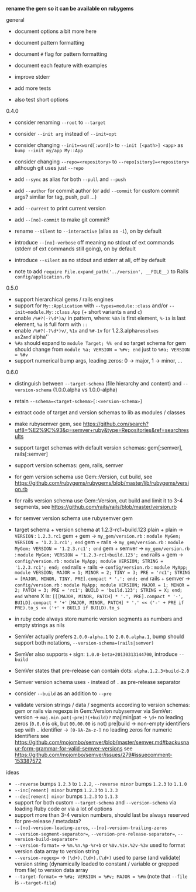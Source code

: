 **rename the gem so it can be available on rubygems**

general

- document options a bit more here
- document pattern formatting
- document `#` flag for pattern formatting
- document each feature with examples

- improve stderr
- add more tests
- also test short options

0.4.0

- consider renaming `--root` to `--target`
- consider `--init arg` instead of `--init=opt`
- consider changing `--init=<word[:word]>` to `--init [<path>] <app>` as `bump --init my/app My::App` 
- consider changing `--repo=<repository>` to `--repo[sitory]=<repository>` although git uses just `--repo`

- add `--sync` as alias for both `--pull` and `--push`
- add `--author` for commit author (or add `--commit` for custom commit args? similar for tag, push, pull ...)
- add `--current` to print current version
- add `--[no]-commit` to make git commit?

- rename `--silent` to `--interactive` (alias as `-i`), on by default
- introduce `--[no]-verbose` off meaning no stdout of ext commands (stderr of ext commands still going), on by default
- introduce `--silent` as no stdout and stderr at all, off by default

- note to add `require File.expand_path('../version', __FILE__)` to Rails `config/application.rb`

0.5.0

- support hierarchical gems / rails engines
- support for `My::Application` with `--types=module::class` and/or `--init=module.My::class.App` (+ short variants `m` and `c`)
- enable `/%#?(-?\d*)a/` in pattern, where: `%0a` is first element, `%-1a` is last element, `%a` is full form with `::`
- enable `/%#?(-?\d*)v/`, `%1v` and `%#-1v` for 1.2.3.alpha` resolves as `2` and `'alpha'` 
- `%#a` should expand to `module Target; %% end` so target schema for gem should change from `module %a; VERSION = %#v; end` just to `%#a; VERSION = %#v`
- support numerical bump args, leading zeros: 0 -> major, 1 -> minor, ...

0.6.0

- distinguish between `--target-schema` (file hierarchy and content) and `--version-schema` (1.0.0.alpha vs 1.0.0-alpha)
- retain `--schema=<target-schema>[:<version-schema>]`
- extract code of target and version schemas to lib as modules / classes
- make rubysemver gem, see https://github.com/search?utf8=%E2%9C%93&q=semver+ruby&type=Repositories&ref=searchresults

- support target schemas with default version schemas: gem[:semver], rails[:semver]
- support version schemas: gem, rails, semver

- for gem version schema use Gem::Version, cut build, see https://github.com/rubygems/rubygems/blob/master/lib/rubygems/version.rb
- for rails version schema use Gem::Version, cut build and limit it to 3-4 segments, see https://github.com/rails/rails/blob/master/version.rb
- for semver version schema use rubysemver gem

- target schema + version schema at 1.2.3-rc1+build.123
  plain + plain  -> `VERSION`           : `1.2.3.rc1`
  gem   + gem    -> `my_gem/version.rb` : `module MyGem; VERSION = '1.2.3.rc1'; end`
  gem   + rails  -> `my_gem/version.rb` : `module MyGem; VERSION = '1.2.3.rc1'; end`
  gem   + semver -> `my_gem/version.rb` : `module MyGem; VERSION = '1.2.3-rc1+build.123'; end`
  rails + gem    -> `config/version.rb` : `module MyApp; module VERSION; STRING = '1.2.3.rc1'; end; end`
  rails + rails  -> `config/version.rb` : `module MyApp; module VERSION; MAJOR = 1; MINOR = 2; TINY = 3; PRE = 'rc1'; STRING = [MAJOR, MINOR, TINY, PRE].compact * '.'; end; end`
  rails + semver -> `config/version.rb` : `module MyApp; module VERSION; MAJOR = 1; MINOR = 2; PATCH = 3; PRE = 'rc1'; BUILD = 'build.123'; STRING = X; end; end`
    where X is: `[[[MAJOR, MINOR, PATCH] * '.', PRE].compact * '-', BUILD].compact * '+'`
                `[MAJOR, MINOR, PATCH] * '.' << ('-' + PRE if PRE).to_s << ('+' + BUILD if BUILD).to_s`

- in ruby code always store numeric version segments as numbers and empty strings as nils 

- SemVer actually prefers `2.0.0-alpha.1` to `2.0.0.alpha.1`, bump should support both notations, `--version-schema=(rails|semver)`
- SemVer also supports `+` sign: `1.0.0-beta+20130313144700`, introduce `--build`
- SemVer states that pre-release can contain dots: `alpha.1.2.3+build-2.0`
- Semver version schema uses `-` instead of `.` as pre-release separator

- consider `--build` as an addition to `--pre`
- validate version strings / data / segments according to version schemas:
  gem or rails via regexps in Gem::Version
  rubysemver via SemVer:
    version -> `maj.min.pat(-pre)?(+build)?`
    maj|min|pat -> `\d+` no leading zeros (`0.0.0` is ok, but `00.00.00` is not)
    pre|build -> non-empty identifiers sep with `.`
    identifier -> `[0-9A-Za-z-]` no leading zeros for numeric identifiers
    see https://github.com/mojombo/semver/blob/master/semver.md#backusnaur-form-grammar-for-valid-semver-versions
    see https://github.com/mojombo/semver/issues/279#issuecomment-153387572

ideas

- `--reverse` bumps `1.2.3` to `1.2.2`, `--reverse minor` bumps `1.2.3` to `1.1.0`
- `--inc[rement] minor` bumps `1.2.3` to `1.3.3`
- `--dec[rement] minor` bumps `1.2.3` to `1.1.3`
- support for both custom `--target-schema` and `--version-schema` via loading Ruby code or via a lot of options
- support more than 3-4 version numbers, should last be always reserved for pre-release / metadata?
- `--[no]-version-leading-zeros`, `--[no]-version-trailing-zeros`
- `--version-segment-separator=`, `--version-pre-release-separator=`, `--version-build-separator=`
- `--version-format=` -> `%m.%n.%p-%r+b` or `%0v.%1v.%2v-%3v` used to format version data array to version string
- `--version-regexp=` -> `(\d+).(\d+).(\d+)` used to parse (and validate) version string (dynamically loaded to constant / variable or grepped from file) to version data array
- `--target-format=` -> `%#a; VERSION = %#v; MAJOR = %#m` (note that `--file` is `--target-file`)
